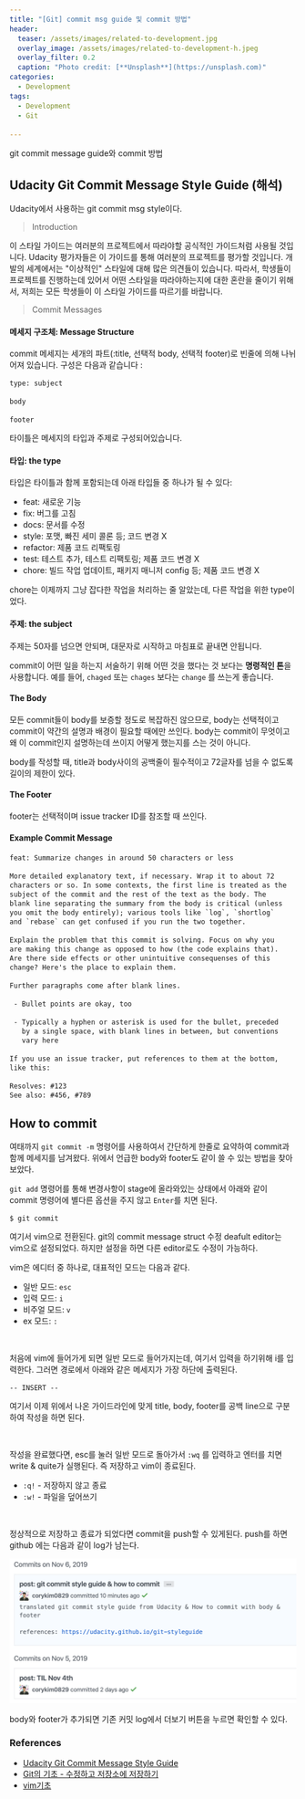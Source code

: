```yaml
---
title: "[Git] commit msg guide 및 commit 방법"
header:
  teaser: /assets/images/related-to-development.jpg
  overlay_image: /assets/images/related-to-development-h.jpeg
  overlay_filter: 0.2
  caption: "Photo credit: [**Unsplash**](https://unsplash.com)"
categories:
  - Development
tags:
  - Development
  - Git

---
```


git commit message guide와 commit 방법



## Udacity Git Commit Message Style Guide (해석)

Udacity에서 사용하는 git commit msg style이다.

> Introduction

이 스타일 가이드는 여러분의 프로젝트에서 따라야할 공식적인 가이드처럼 사용될 것입니다. Udacity 평가자들은 이 가이드를 통해 여러분의 프로젝트를 평가할 것입니다. 개발의 세계에서는 "이상적인" 스타일에 대해 많은 의견들이 있습니다. 따라서, 학생들이 프로젝트를 진행하는데 있어서 어떤 스타일을 따라야하는지에 대한 혼란을 줄이기 위해서, 저희는 모든 학생들이 이 스타일 가이드를 따르기를 바랍니다.



> Commit Messages

#### 메세지 구조체: Message Structure

commit 메세지는 세개의 파트(:title, 선택적 body, 선택적 footer)로 빈줄에 의해 나뉘어져 있습니다. 구성은 다음과 같습니다 :

```
type: subject

body

footer
```

타이틀은 메세지의 타입과 주제로 구성되어있습니다.

#### 타입: the type

타입은 타이틀과 함께 포함되는데 아래 타입들 중 하나가 될 수 있다:

- feat: 새로운 기능
- fix: 버그를 고침
- docs: 문서를 수정
- style: 포맷, 빠진 세미 콜론 등; 코드 변경 X
- refactor: 제품 코드 리팩토링
- test: 테스트 추가, 테스트 리팩토링; 제품 코드 변경 X
- chore: 빌드 작업 업데이트, 패키지 매니저 config 등; 제품 코드 변경 X

chore는 이제까지 그냥 잡다한 작업을 처리하는 줄 알았는데, 다른 작업을 위한 type이었다.

#### 주제: the subject

주제는 50자를 넘으면 안되며, 대문자로 시작하고 마침표로 끝내면 안됩니다.

commit이 어떤 일을 하는지 서술하기 위해 어떤 것을 했다는 것 보다는 **명령적인 톤**을 사용합니다. 예를 들어, `chaged` 또는 `chages` 보다는 `change` 를 쓰는게 좋습니다.

#### The Body

모든 commit들이 body를 보증할 정도로 복잡하진 않으므로, body는 선택적이고 commit이 약간의 설명과 배경이 필요할 때에만 쓰인다. body는 commit이 무엇이고 왜 이 commit인지 설명하는데 쓰이지 어떻게 했는지를 스는 것이 아니다.

body를 작성할 때, title과 body사이의 공백줄이 필수적이고 72글자를 넘을 수 없도록 길이의 제한이 있다.

#### The Footer

footer는 선택적이며 issue tracker ID를 참조할 때 쓰인다.

####  Example Commit Message

```
feat: Summarize changes in around 50 characters or less

More detailed explanatory text, if necessary. Wrap it to about 72
characters or so. In some contexts, the first line is treated as the
subject of the commit and the rest of the text as the body. The
blank line separating the summary from the body is critical (unless
you omit the body entirely); various tools like `log`, `shortlog`
and `rebase` can get confused if you run the two together.

Explain the problem that this commit is solving. Focus on why you
are making this change as opposed to how (the code explains that).
Are there side effects or other unintuitive consequenses of this
change? Here's the place to explain them.

Further paragraphs come after blank lines.

 - Bullet points are okay, too

 - Typically a hyphen or asterisk is used for the bullet, preceded
   by a single space, with blank lines in between, but conventions
   vary here

If you use an issue tracker, put references to them at the bottom,
like this:

Resolves: #123
See also: #456, #789
```



## How to commit

여태까지 `git commit -m` 명령어를 사용하여서 간단하게 한줄로 요약하여 commit과 함께 메세지를 남겨왔다. 위에서 언급한 body와 footer도 같이 쓸 수 있는 방법을 찾아보았다.

`git add` 명령어를 통해 변경사항이 stage에 올라와있는 상태에서 아래와 같이 commit 명령어에 별다른 옵션을 주지 않고 `Enter`를 치면 된다.

```
$ git commit
```

여기서 vim으로 전환된다. git의 commit message struct 수정 deafult editor는 vim으로 설정되었다. 하지만 설정을 하면 다른 editor로도 수정이 가능하다.

vim은 에디터 중 하나로, 대표적인 모드는 다음과 같다.

- 일반 모드: `esc`
- 입력 모드: `i`
- 비주얼 모드: `v`
- ex 모드: `:`

<br>

처음에 vim에 들어가게 되면 일반 모드로 들어가지는데, 여기서 입력을 하기위해 i를 입력한다. 그러면 경로에서 아래와 같은 메세지가 가장 하단에 출력된다.

```
-- INSERT --
```

여기서 이제 위에서 나온 가이드라인에 맞게 title, body, footer를 공백 line으로 구분하여 작성을 하면 된다.

<br>

작성을 완료했다면, esc를 눌러 일반 모드로 돌아가서 `:wq` 를 입력하고 엔터를 치면 write & quite가 실행된다. 즉 저장하고 vim이 종료된다.

- `:q!` - 저장하지 않고 종료
- `:w!` - 파일을 덮어쓰기

<br>

정상적으로 저장하고 종료가 되었다면 commit을 push할 수 있게된다. push를 하면 github 에는 다음과 같이 log가 남는다.

<p align="left">
  <img src="/assets/images/2019-11-06-git-1.png" width="640px">
</p>

body와 footer가 추가되면 기존 커밋 log에서 더보기 버튼을 누르면 확인할 수 있다.



### References

- [Udacity Git Commit Message Style Guide](https://udacity.github.io/git-styleguide/)
- [Git의 기초 - 수정하고 저장소에 저장하기](https://git-scm.com/book/ko/v1/Git의-기초-수정하고-저장소에-저장하기)
- [vim기초](https://nolboo.kim/blog/2016/11/15/vim-for-beginner/)